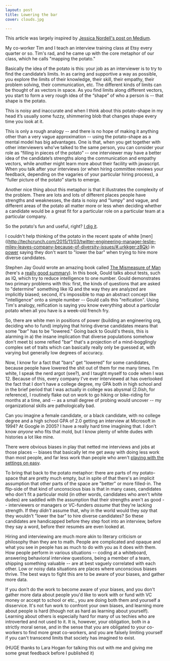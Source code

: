 ```yaml
---
layout: post
title: Lowering the bar
cover: clouds.jpg

---
```


This article was largely inspired by [Jessica Nordell's post on Medium](https://medium.com/@jessnordell/it-s-not-foot-in-mouth-disease-6fdc3e2b08bc#.jltonwuuk).

My co-worker Tim and I teach an interview training class at Etsy every quarter or so. Tim's rad, and he came up with the core metaphor of our class, which he calls "mapping the potato."

Basically the idea of the potato is this: your job as an interviewer is to try to find the candidate’s limits. In as caring and supportive a way as possible, you explore the limits of their knowledge, their skill, their empathy, their problem solving, their communication, etc. The different kinds of limits can be thought of as vectors in space. As you find limits along different vectors, you start to form a very rough idea of the “shape” of who a person is -- that shape is the potato.

This is noisy and inaccurate and when I think about this potato-shape in my head it’s usually some fuzzy, shimmering blob that changes shape every time you look at it.

This is only a rough analogy -- and there is no hope of making it anything other than a very vague approximation -- using the potato-shape as a mental model has big advantages. One is that, when you get together with other interviewers who’ve talked to the same person, you can consider your role as “filling in pieces of the potato” -- one interviewer may have a better idea of the candidate’s strengths along the communication and empathy vectors, while another might learn more about their facility with javascript. When you talk after your interviews (or when hiring committee reviews your feedback, depending on the vagaries of your particular hiring process), a “fuller picture of the potato” starts to emerge.

Another nice thing about this metaphor is that it illustrates the complexity of the problem. There are lots and lots of different places people have strengths and weaknesses, the data is noisy and "lumpy" and vague, and different areas of the potato all matter more or less when deciding whether a candidate would be a great fit for a particular role on a particular team at a particular company.

So the potato's fun and useful, right? [I dig it](https://www.google.com/webhp?#q=dad+joke).

I couldn't help thinking of the potato in the recent spate of white [men]((http://techcrunch.com/2015/11/03/twitter-engineering-manager-leslie-miley-leaves-company-because-of-diversity-issues/#.urkkger:z8Qk) in [power](http://www.siliconbeat.com/2015/12/04/quoted-511/) saying they don't want to "lower the bar" when trying to hire more diverse candidates.

Stephen Jay Gould wrote an amazing book called [The Mismeasure of Man](http://www.powells.com/book/mismeasure-of-man-9780393314250) (here's a [really good summary](http://monthlyreview.org/2006/02/01/debunking-as-positive-science/)). In this book, Gould talks about tests, such as IQ, which try to reduce intelligence to one number. Gould demonstrates two primary problems with this: first, the kinds of questions that are asked to "determine" something like IQ and the way they are analyzed are implicitly biased; second, it's impossible to map an abstract concept like "intelligence" onto a simple number -- Gould calls this "reification". Using Tim's analogy, reification is saying you know everything about a particular potato when all you have is a week-old french fry.

So, there are white men in positions of power (building an engineering org, deciding who to fund) implying that hiring diverse candidates means that some "bar" has to be "lowered." Going back to Gould's thesis, this is alarming in a) the insane implication that diverse populations somehow don't meet b) some reified "bar" that's a projection of a mind-bogglingly complex set of traits which can basically really only be guessed at, with varying but generally low degrees of accuracy.

Now, I know for a fact that "bars" get "lowered" for some candidates, because people have lowered the shit out of them for me many times. I'm white, I speak the nerd argot (see?), and I taught myself to code when I was 12. Because of this, every company I've ever interviewed at has overlooked the fact that I don't have a college degree, my GPA both in high school and in the brief period that I was actually in college was abysmal (2.0ish, for reference), I routinely flake out on work to go hiking or bike-riding for months at a time, and -- as a small degree of probing would uncover -- my organizational skills are pathologically bad.

Can you imagine a female candidate, or a black candidate, with no college degree and a high school GPA of 2.0 getting an interview at Microsoft in 1994? At Google in 2005? I have a really hard time imagining that. I don't know *anyone* who fits that mold, but I know plenty of white dudes with histories a lot like mine.

There were obvious biases in play that netted me interviews and jobs at those places -- biases that basically let me get away with doing less work than most people, and far less work than people who aren't [playing with the settings on easy](http://whatever.scalzi.com/2012/05/15/straight-white-male-the-lowest-difficulty-setting-there-is/).

To bring that back to the potato metaphor: there are parts of my potato-space that are pretty much empty, but in spite of that there's an implicit assumption that other parts of the space are "better" or more filled-in. The flip-side of that kind of unconscious bias is that in many cases, candidates who don't fit a particular mold (in other words, candidates who aren't white dudes) are saddled with the assumption that their strengths aren't as good -- interviewers or managers or VC-funders *assume* that they're lacking strength. If they *didn't* assume that, why in the world would they *say* that they wouldn't "lower the bar" to hire diverse candidates? So these candidates are handicapped before they step foot into an interview, before they say a word, before their resumés are even looked at.

Hiring and interviewing are much more akin to literary criticism or philosophy than they are to math. People are complicated and opaque and what you see in people has as much to do with you as it does with them. How people perform in various situations -- coding at a whiteboard, answering behavioral interview questions, being a member of a team, shipping something valuable -- are at best vaguely correlated with each other. Low or noisy data situations are places where unconscious biases thrive. The best ways to fight this are to be aware of your biases, and gather more data.

If you don't do the work to become aware of your biases, and you don't gather more data about people you'd like to work with or fund with VC money or accept to school or etc., you are doing both them and yourself a disservice. It's not fun work to confront your own biases, and learning more about people is hard (though not as hard as learning about yourself). Learning about others is especially hard for many of us techies who are introverted and not used to it. It is, however, your obligation, both in a strictly moral sense, and in the sense that you are obligated to your co-workers to find more great co-workers, and you are falsely limiting yourself if you can't transcend limits that society has imagined to exist.

(HUGE thanks to Lara Hogan for talking this out with me and giving me some great feedback before I published it)
